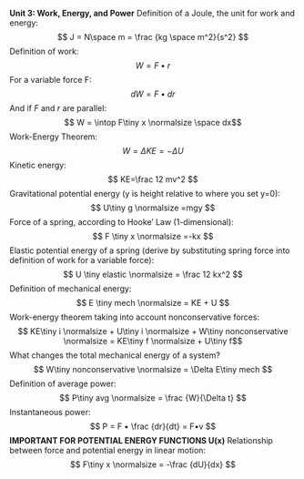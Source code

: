 **Unit 3: Work, Energy, and Power**
	Definition of a Joule, the unit for work and energy: $$ J = N\space m = \frac {kg \space m^2}{s^2} $$
	Definition of work: $$ W = F•r $$
	For a variable force F: $$ dW = F•dr $$And if *F* and *r* are parallel: $$ W = \intop F\tiny x \normalsize \space dx$$
	Work-Energy Theorem: $$ W=\Delta KE = -\Delta U$$
	Kinetic energy: $$ KE=\frac 12 mv^2 $$
	Gravitational potential energy (y is height relative to where you set y=0): $$ U\tiny g \normalsize =mgy $$
	Force of a spring, according to Hooke’ Law (1-dimensional): $$ F \tiny x \normalsize =-kx $$
	Elastic potential energy of a spring (derive by substituting spring force into definition of work for a variable force): $$ U \tiny elastic \normalsize = \frac 12 kx^2 $$
	Definition of mechanical energy: $$ E \tiny mech \normalsize = KE + U $$
	Work-energy theorem taking into account nonconservative forces: $$ KE\tiny i \normalsize + U\tiny i \normalsize + W\tiny nonconservative \normalsize = KE\tiny f \normalsize + U\tiny f$$
	What changes the total mechanical energy of a system? $$ W\tiny nonconservative \normalsize = \Delta E\tiny mech $$
	Definition of average power: $$ P\tiny avg \normalsize = \frac {W}{\Delta t} $$
	Instantaneous power: $$ P = F • \frac {dr}{dt} = F•v $$
	**IMPORTANT FOR POTENTIAL ENERGY FUNCTIONS U(x)**
	Relationship between force and potential energy in linear motion: $$ F\tiny x \normalsize = -\frac {dU}{dx} $$
	